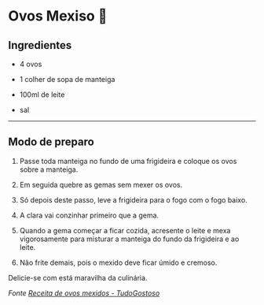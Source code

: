# Ovos Mexiso :fried_egg:

## Ingredientes

- 4 ovos

- 1 colher de sopa de manteiga

- 100ml de leite

- sal

---

## Modo de preparo

1. Passe toda manteiga no fundo de uma frigideira e coloque os ovos sobre a manteiga.

2. Em seguida quebre as gemas sem mexer os ovos.

3. Só depois deste passo, leve a frigideira para o fogo com o fogo baixo.

4. A clara vai conzinhar primeiro que a gema.

5. Quando a gema começar a ficar cozida, acresente o leite e mexa vigorosamente para misturar a manteiga do fundo da frigideira e ao leite.

6. Não frite demais, pois o mexido deve ficar úmido e cremoso.

Delicie-se com está maravilha da culinária.

_Fonte [Receita de ovos mexidos - TudoGostoso](https://www.tudogostoso.com.br/receita/119423-ovos-mexidos-de-cafe-da-manha.html)_




